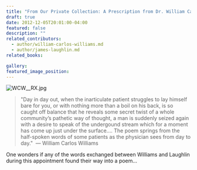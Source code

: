 ```yaml
---
title: "From Our Private Collection: A Prescription from Dr. William Carlos Williams to James Laughlin"
draft: true
date: 2012-12-05T20:01:00-04:00
featured: false
description: ""
related_contributors:
  - author/william-carlos-williams.md
  - author/james-laughlin.md
related_books:

gallery:
featured_image_position: 
---
```


![WCW__RX.jpg](https://ndbooks.imgix.net/WCW__RX.jpg)

> "Day in day out, when the inarticulate patient struggles to lay himself bare for you, or with nothing more than a boil on his back, is so caught off balance that he reveals some secret twist of a whole community’s pathetic way of thought, a man is suddenly seized again with a desire to speak of the undergound stream which for a moment has come up just under the surface…. The poem springs from the half-spoken words of some patients as the physician sees from day to day."  — William Carlos Williams

One wonders if any of the words exchanged between Williams and Laughlin during this appointment found their way into a poem…

